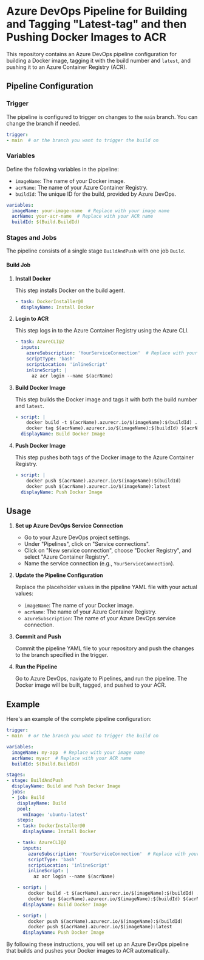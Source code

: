 # Azure DevOps Pipeline for Building and Tagging "Latest-tag" and then Pushing Docker Images to ACR

This repository contains an Azure DevOps pipeline configuration for building a Docker image, tagging it with the build number and `latest`, and pushing it to an Azure Container Registry (ACR).

## Pipeline Configuration

### Trigger

The pipeline is configured to trigger on changes to the `main` branch. You can change the branch if needed.

```yaml
trigger:
- main  # or the branch you want to trigger the build on
```

### Variables

Define the following variables in the pipeline:

- `imageName`: The name of your Docker image.
- `acrName`: The name of your Azure Container Registry.
- `buildId`: The unique ID for the build, provided by Azure DevOps.

```yaml
variables:
  imageName: your-image-name  # Replace with your image name
  acrName: your-acr-name  # Replace with your ACR name
  buildId: $(Build.BuildId)
```

### Stages and Jobs

The pipeline consists of a single stage `BuildAndPush` with one job `Build`.

#### Build Job

1. **Install Docker**

   This step installs Docker on the build agent.

   ```yaml
   - task: DockerInstaller@0
     displayName: Install Docker
   ```

2. **Login to ACR**

   This step logs in to the Azure Container Registry using the Azure CLI.

   ```yaml
   - task: AzureCLI@2
     inputs:
       azureSubscription: 'YourServiceConnection'  # Replace with your service connection name
       scriptType: 'bash'
       scriptLocation: 'inlineScript'
       inlineScript: |
         az acr login --name $(acrName)
   ```

3. **Build Docker Image**

   This step builds the Docker image and tags it with both the build number and `latest`.

   ```yaml
   - script: |
       docker build -t $(acrName).azurecr.io/$(imageName):$(buildId) .
       docker tag $(acrName).azurecr.io/$(imageName):$(buildId) $(acrName).azurecr.io/$(imageName):latest
     displayName: Build Docker Image
   ```

4. **Push Docker Image**

   This step pushes both tags of the Docker image to the Azure Container Registry.

   ```yaml
   - script: |
       docker push $(acrName).azurecr.io/$(imageName):$(buildId)
       docker push $(acrName).azurecr.io/$(imageName):latest
     displayName: Push Docker Image
   ```

## Usage

1. **Set up Azure DevOps Service Connection**

   - Go to your Azure DevOps project settings.
   - Under "Pipelines", click on "Service connections".
   - Click on "New service connection", choose "Docker Registry", and select "Azure Container Registry".
   - Name the service connection (e.g., `YourServiceConnection`).

2. **Update the Pipeline Configuration**

   Replace the placeholder values in the pipeline YAML file with your actual values:

   - `imageName`: The name of your Docker image.
   - `acrName`: The name of your Azure Container Registry.
   - `azureSubscription`: The name of your Azure DevOps service connection.

3. **Commit and Push**

   Commit the pipeline YAML file to your repository and push the changes to the branch specified in the trigger.

4. **Run the Pipeline**

   Go to Azure DevOps, navigate to Pipelines, and run the pipeline. The Docker image will be built, tagged, and pushed to your ACR.

## Example

Here's an example of the complete pipeline configuration:

```yaml
trigger:
- main  # or the branch you want to trigger the build on

variables:
  imageName: my-app  # Replace with your image name
  acrName: myacr  # Replace with your ACR name
  buildId: $(Build.BuildId)

stages:
- stage: BuildAndPush
  displayName: Build and Push Docker Image
  jobs:
  - job: Build
    displayName: Build
    pool:
      vmImage: 'ubuntu-latest'
    steps:
    - task: DockerInstaller@0
      displayName: Install Docker

    - task: AzureCLI@2
      inputs:
        azureSubscription: 'YourServiceConnection'  # Replace with your service connection name
        scriptType: 'bash'
        scriptLocation: 'inlineScript'
        inlineScript: |
          az acr login --name $(acrName)

    - script: |
        docker build -t $(acrName).azurecr.io/$(imageName):$(buildId) .
        docker tag $(acrName).azurecr.io/$(imageName):$(buildId) $(acrName).azurecr.io/$(imageName):latest
      displayName: Build Docker Image

    - script: |
        docker push $(acrName).azurecr.io/$(imageName):$(buildId)
        docker push $(acrName).azurecr.io/$(imageName):latest
      displayName: Push Docker Image
```

By following these instructions, you will set up an Azure DevOps pipeline that builds and pushes your Docker images to ACR automatically.
